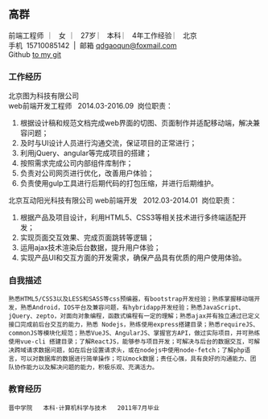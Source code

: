 ## 高群
前端工程师   ︳  女   ︳ 27岁  ︳  本科  ︳ 4年工作经验  ︳ 北京  <br>
手机  15710085142  |  邮箱  qdgaoqun@foxmail.com<br>
Github [to my git](https://github.com/gaoqun0528/qdgaoqun)<br>
### 工作经历   
北京图为科技有限公司<br>  	web前端开发工程师   2014.03-2016.09 
岗位职责：
1. 根据设计稿和规范文档完成web界面的切图、页面制作并适配移动端，解决兼容问题；
2. 及时与UI设计人员进行沟通交流，保证项目的正常进行；
3. 利用jQuery、angular等完成项目的搭建；
4. 按照需求完成公司内部组件库制作；
5. 负责对公司网页进行优化，改善用户体验；
6. 负责使用gulp工具进行后期代码的打包压缩，并进行后期维护。

北京互动阳光科技有限公司 	web前端开发    2012.03-2014.01  
岗位职责：
1. 根据产品及项目设计，利用HTML5、CSS3等相关技术进行多终端适配开发； 
2. 实现页面交互效果、完成页面跳转等逻辑；
3. 运用ajax技术渲染后台数据，提升用户体验；
4. 实现产品UI和交互方面的开发需求，确保产品具有优质的用户使用体验。

### 自我描述
	熟悉HTML5/CSS3以及LESS和SASS等css预编器，有bootstrap开发经验；熟练掌握移动端开发，熟悉Android，IOS平台及兼容问题，有hybridapp开发经验；熟悉JavaScript、jQuery、zepto，对面向对象编程，函数式编程有一定的理解；熟悉ajax并有独立通过已定义接口完成前后台交互的能力，熟悉 Nodejs，熟练使用express搭建目录；熟悉requireJS、commonJS等模块化规范；熟悉VueJS、AngularJS、掌握官方API，做过实际项目，并可熟练使用vue-cli 搭建目录；了解ReactJS，能够参与项目开发；可解决与后台的数据交互，可解决跨域请求数据问题，如在后台设置请求头，或在nodejs中使用node-fetch；了解php语言，可以对数据库的数据进行简单操作；可以mock数据；责任心强，具有良好的沟通能力、团队协作能力以及解决问题的能力，积极乐观、充满活力。

### 教育经历
	晋中学院   本科·计算机科学与技术   2011年7月毕业
